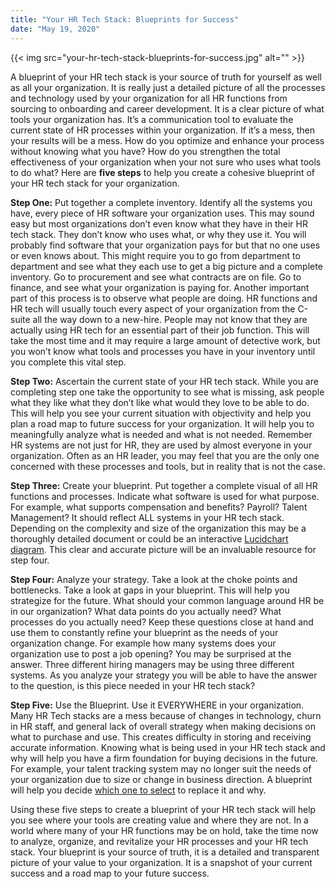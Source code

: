 ```yaml
---
title: "Your HR Tech Stack: Blueprints for Success"
date: "May 19, 2020"
---
```

{{< img src="your-hr-tech-stack-blueprints-for-success.jpg" alt="" >}}

A blueprint of your HR tech stack is your source of truth for yourself as well as all your organization.  It is really just a detailed picture of all the processes and technology used by your organization for all HR functions from sourcing to onboarding and career development.  It is a clear picture of what tools your organization has.  It’s a communication tool to evaluate the current state of HR processes within your organization. If it’s a mess, then your results will be a mess.  How do you optimize and enhance your process without knowing what you have?  How do you strengthen the total effectiveness of your organization when your not sure who uses what tools to do what?  Here are **five steps** to help you create a cohesive blueprint of your HR tech stack for your organization.

 **Step One:**  Put together a complete inventory.  Identify all the systems you have, every piece of HR software your organization uses.  This may sound easy but most organizations don’t even know what they have in their HR tech stack.  They don’t know who uses what, or why they use it.  You will probably find software that your organization pays for but that no one uses or even knows about.  This might require you to go from department to department and see what they each use to get a big picture and a complete inventory.  Go to procurement and see what contracts are on file.  Go to finance, and see what your organization is paying for.  Another important part of this process is to observe what people are doing.  HR functions and HR tech will usually touch every aspect of your organization from the C-suite all the way down to a new-hire.  People may not know that they are actually using HR tech for an essential part of their job function.  This will take the most time and it may require a large amount of detective work, but you won’t know what tools and processes you have in your inventory until you complete this vital step.  

**Step Two:**  Ascertain the current state of your HR tech stack.  While you are completing step one take the opportunity to see what is missing, ask people what they like what they don’t like what would they love to be able to do.  This will help you see your current situation with objectivity and help you plan a road map to future success for your organization.  It will help you to meaningfully analyze what is needed and what is not needed.  Remember HR systems are not just for HR, they are used by almost everyone in your organization.  Often as an HR leader, you may feel that you are the only one concerned with these processes and tools, but in reality that is not the case.  

**Step Three:**  Create your blueprint.  Put together a complete visual of all HR functions and processes.  Indicate what software is used for what purpose.  For example, what supports compensation and benefits? Payroll? Talent Management?  It should reflect ALL systems in your HR tech stack.  Depending on the complexity and size of the organization this may be a thoroughly detailed document or could be an interactive [Lucidchart diagram](https://www.lucidchart.com/). This clear and accurate picture will be an invaluable resource for step four.

**Step Four:**  Analyze your strategy.  Take a look at the choke points and bottlenecks. Take a look at gaps in your blueprint.  This will help you strategize for the future.  What should your common language around HR be in our organization?  What data points do you actually need?  What processes do you actually need?  Keep these questions close at hand and use them to constantly refine your blueprint as the needs of your organization change.  For example how many systems does your organization use to post a job opening?  You may be surprised at the answer.  Three different hiring managers may be using three different systems.  As you analyze your strategy you will be able to have the answer to the question, is this piece needed in your HR tech stack?

**Step Five:**  Use the Blueprint.  Use it EVERYWHERE in your organization.  Many HR Tech stacks are a mess because of changes in technology, churn in HR staff, and general lack of overall strategy when making decisions on what to purchase and use.  This creates difficulty in storing and receiving accurate information.  Knowing what is being used in your HR tech stack and why will help you have a firm foundation for buying decisions in the future.  For example, your talent tracking system may no longer suit the needs of your organization due to size or change in business direction.  A blueprint will help you decide [which one to select](https://enlist.io/) to replace it and why.  

Using these five steps to create a blueprint of your HR tech stack will help you see where your tools are creating value and where they are not.  In a world where many of your HR functions may be on hold, take the time now to analyze, organize, and revitalize your HR processes and your HR tech stack.  Your blueprint is your source of truth, it is a detailed and transparent picture of your value to your organization.  It is a snapshot of your current success and a road map to your future success.
